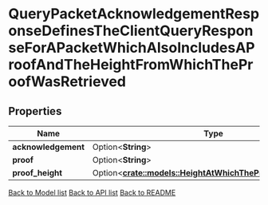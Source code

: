 # QueryPacketAcknowledgementResponseDefinesTheClientQueryResponseForAPacketWhichAlsoIncludesAProofAndTheHeightFromWhichTheProofWasRetrieved

## Properties

Name | Type | Description | Notes
------------ | ------------- | ------------- | -------------
**acknowledgement** | Option<**String**> |  | [optional]
**proof** | Option<**String**> |  | [optional]
**proof_height** | Option<[**crate::models::HeightAtWhichTheProofWasRetrieved**](height_at_which_the_proof_was_retrieved.md)> |  | [optional]

[Back to Model list](../README.md#documentation-for-models) [Back to API list](../README.md#documentation-for-api-endpoints) [Back to README](../README.md)



